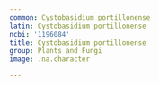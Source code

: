 ```yaml
---
common: Cystobasidium portillonense
latin: Cystobasidium portillonense
ncbi: '1196084'
title: Cystobasidium portillonense
group: Plants and Fungi
image: .na.character

---
```

